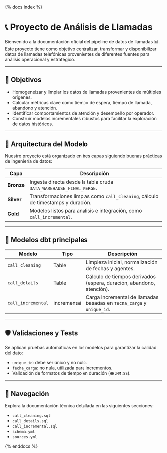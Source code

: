 {% docs index %}




# 📞 Proyecto de Análisis de Llamadas

Bienvenido a la documentación oficial del pipeline de datos de llamadas 📊.  
Este proyecto tiene como objetivo centralizar, transformar y disponibilizar datos de llamadas telefónicas provenientes de diferentes fuentes para análisis operacional y estratégico.


---

## 🎯 Objetivos

- Homogeneizar y limpiar los datos de llamadas provenientes de múltiples orígenes.
- Calcular métricas clave como tiempo de espera, tiempo de llamada, abandono y atención.
- Identificar comportamientos de atención y desempeño por operador.
- Construir modelos incrementales robustos para facilitar la exploración de datos históricos.

---

## 🧱 Arquitectura del Modelo

Nuestro proyecto está organizado en tres capas siguiendo buenas prácticas de ingeniería de datos:

| Capa     | Descripción                                                                 |
|----------|------------------------------------------------------------------------------|
| **Bronze** | Ingesta directa desde la tabla cruda `DATA_WAREHAUSE_FINAL_MERGE`.        |
| **Silver** | Transformaciones limpias como `call_cleaning`, cálculo de timestamps y duración. |
| **Gold**   | Modelos listos para análisis e integración, como `call_incremental`.       |

---

## 🧪 Modelos dbt principales

| Modelo             | Tipo         | Descripción                                                                 |
|--------------------|--------------|------------------------------------------------------------------------------|
| `call_cleaning`    | Table        | Limpieza inicial, normalización de fechas y agentes.                         |
| `call_details`     | Table        | Cálculo de tiempos derivados (espera, duración, abandono, atención).         |
| `call_incremental` | Incremental  | Carga incremental de llamadas basadas en `fecha_carga` y `unique_id`.        |

---

## 🛡️ Validaciones y Tests

Se aplican pruebas automáticas en los modelos para garantizar la calidad del dato:

- `unique_id`: debe ser único y no nulo.
- `fecha_carga`: no nula, utilizada para incrementos.
- Validación de formatos de tiempo en duración (`HH:MM:SS`).



---

## 🧭 Navegación

Explora la documentación técnica detallada en las siguientes secciones:

- `call_cleaning.sql`
- `call_details.sql`
- `call_incremental.sql`
- `schema.yml`
- `sources.yml`


{% enddocs %}